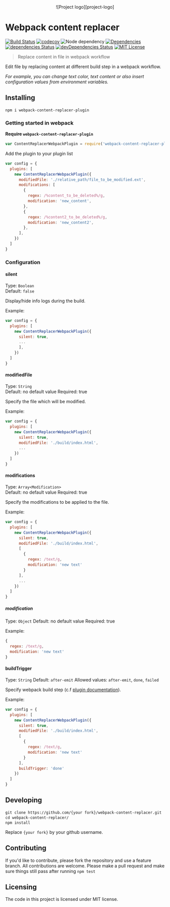 <center>![Project logo][project-logo]</center>

# Webpack content replacer

[![Build Status][build-badge]][build]
[![codecov][codecoverage-badge]][codecoverage]
![Node dependency][node-badge]
[![Dependencies][dependencyci-badge]][dependencyci]
[![dependencies Status][dependencies-badge]][dependencies]
[![devDependencies Status][devDependencies-badge]][devDependencies]
[![MIT License][license-badge]][LICENSE]

> Replace content in file in webpack workflow

Edit file by replacing content at different build step in a webpack workflow.

_For example, you can change text color, text content or also insert configuration values from environment variables._

## Installing

```shell
npm i webpack-content-replacer-plugin
```

### Getting started in webpack

**Require `webpack-content-replacer-plugin`**
```javascript
var ContentReplacerWebpackPlugin = require('webpack-content-replacer-plugin')
```

Add the plugin to your plugin list
```javascript
var config = {
  plugins: [
    new ContentReplacerWebpackPlugin({
      modifiedFile: './relative_path/file_to_be_modified.ext',
      modifications: [
        {
          regex: /%content_to_be_deleted%/g,
          modification: 'new_content',
        },
        {
          regex: /%content2_to_be_deleted%/g,
          modification: 'new_content2',
        },
      ],
    })
  ]
}
```

### Configuration

#### silent
Type: `Boolean`  
Default: `false`

Display/hide info logs during the build.

Example:
```javascript
var config = {
  plugins: [
    new ContentReplacerWebpackPlugin({
      silent: true,
      ...
      ],
    })
  ]
}
```

#### modifiedFile
Type: `String`  
Default: no default value
Required: true

Specify the file which will be modified.

Example:
```javascript
var config = {
  plugins: [
    new ContentReplacerWebpackPlugin({
      silent: true,
      modifiedFile: './build/index.html',
      ...
    })
  ]
}
```

#### modifications
Type: `Array<Modification>`  
Default: no default value
Required: true

Specify the modifications to be applied to the file.

Example:
```javascript
var config = {
  plugins: [
    new ContentReplacerWebpackPlugin({
      silent: true,
      modifiedFile: './build/index.html',
      [
        {
          regex: /text/g,
          modification: 'new text'
        }
      ],
      ...
    })
  ]
}
```

##### modification
Type: `Object`
Default: no default value
Required: true

Example:
```javascript
{
  regex: /text/g,
  modification: 'new text'
}
```

#### buildTrigger
Type: `String`
Default: `after-emit`
Allowed values: `after-emit`, `done`, `failed`

Specify webpack build step (c.f [plugin documentation](https://webpack.github.io/docs/plugins.html)).

Example:
```javascript
var config = {
  plugins: [
    new ContentReplacerWebpackPlugin({
      silent: true,
      modifiedFile: './build/index.html',
      [
        {
          regex: /text/g,
          modification: 'new text'
        }
      ],
      buildTrigger: 'done'
    })
  ]
}
```

## Developing

```shell
git clone https://github.com/{your fork}/webpack-content-replacer.git
cd webpack-content-replacer/
npm install
```

Replace `{your fork}` by your github username.

## Contributing

If you'd like to contribute, please fork the repository and use a feature
branch. All contributions are welcome. Please make a pull request and make sure things still pass after running `npm test`

## Licensing

The code in this project is licensed under MIT license.

[project-logo]: https://raw.githubusercontent.com/iGitScor/webpack-content-replacer/master/logo.png
[build-badge]: https://img.shields.io/travis/iGitScor/webpack-content-replacer-plugin.svg?style=flat-square
[build]: https://travis-ci.org/iGitScor/webpack-content-replacer-plugin
[codecoverage-badge]: https://codecov.io/gh/iGitScor/webpack-content-replacer-plugin/branch/master/graph/badge.svg?style=flat-square
[codecoverage]: https://codecov.io/gh/iGitScor/webpack-content-replacer-plugin
[dependencyci-badge]: https://dependencyci.com/github/iGitScor/webpack-content-replacer-plugin/badge?style=flat-square
[dependencyci]: https://dependencyci.com/github/iGitScor/webpack-content-replacer-plugin
[dependencies-badge]: https://david-dm.org/iGitScor/webpack-content-replacer-plugin/status.svg?style=flat-square
[dependencies]: https://david-dm.org/iGitScor/webpack-content-replacer-plugin
[devDependencies-badge]: https://david-dm.org/iGitScor/webpack-content-replacer-plugin/dev-status.svg?style=flat-square
[devDependencies]: https://david-dm.org/iGitScor/webpack-content-replacer-plugin?type=dev
[node-badge]: https://img.shields.io/node/v/webpack-content-replacer-plugin.svg?style=flat-square
[license-badge]: https://img.shields.io/npm/l/webpack-content-replacer-plugin.svg?style=flat-square
[license]: https://github.com/iGitScor/webpack-content-replacer-plugin/blob/master/LICENSE
